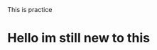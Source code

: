 
<!DOCTYPE html>
<html>
<head>
This is practice
</head>
<body>
<h1> Hello im still new to this </h1>
</body>
</html>
